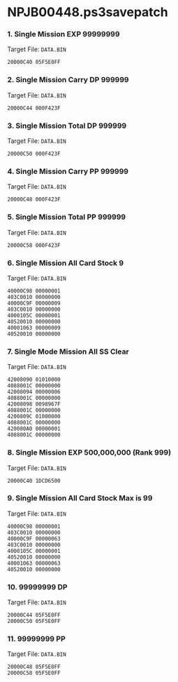# NPJB00448.ps3savepatch

### 1. Single Mission EXP 99999999

Target File: `DATA.BIN`

```
20000C40 05F5E0FF
```

### 2. Single Mission Carry DP 999999

Target File: `DATA.BIN`

```
20000C44 000F423F
```

### 3. Single Mission Total DP 999999

Target File: `DATA.BIN`

```
20000C50 000F423F
```

### 4. Single Mission Carry PP 999999

Target File: `DATA.BIN`

```
20000C48 000F423F
```

### 5. Single Mission Total PP 999999

Target File: `DATA.BIN`

```
20000C58 000F423F
```

### 6. Single Mission All Card Stock 9

Target File: `DATA.BIN`

```
40000C98 00000001
403C0010 00000000
40000C9F 00000009
403C0010 00000000
4000105C 00000001
40520010 00000000
40001063 00000009
40520010 00000000
```

### 7. Single Mode Mission All SS Clear

Target File: `DATA.BIN`

```
42008090 01010000
4088001C 00000000
42008094 00000006
4088001C 00000000
42008098 0098967F
4088001C 00000000
4200809C 01000000
4088001C 00000000
420080A0 00000001
4088001C 00000000
```

### 8. Single Mission EXP 500,000,000 (Rank 999)

Target File: `DATA.BIN`

```
20000C40 1DCD6500
```

### 9. Single Mission All Card Stock Max is 99

Target File: `DATA.BIN`

```
40000C98 00000001
403C0010 00000000
40000C9F 00000063
403C0010 00000000
4000105C 00000001
40520010 00000000
40001063 00000063
40520010 00000000
```

### 10. 99999999 DP

Target File: `DATA.BIN`

```
20000C44 05F5E0FF
20000C50 05F5E0FF
```

### 11. 99999999 PP

Target File: `DATA.BIN`

```
20000C48 05F5E0FF
20000C58 05F5E0FF
```

